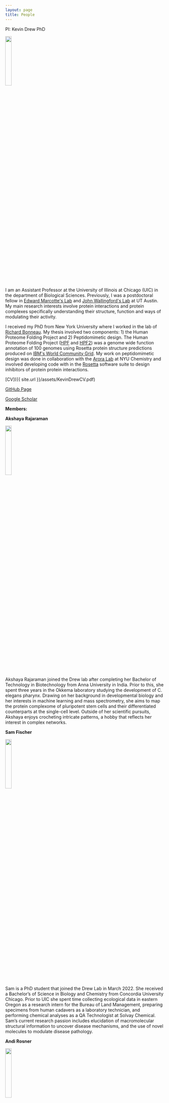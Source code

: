 ```yaml
---
layout: page
title: People
---
```


<p class="message">
PI:	Kevin Drew PhD
</p>

<img src="{{ site.url }}/images/kdrew_headshot_2021_square.jpg" width="20%" height="20%"/>

I am an Assistant Professor at the University of Illinois at Chicago (UIC) in the department of Biological Sciences. Previously, I was a postdoctoral fellow in [Edward Marcotte's Lab](http://www.marcottelab.org/index.php/Main_Page) and [John Wallingford's Lab](https://www.wallingfordlab.org/) at UT Austin.  My main research interests involve protein interactions and protein complexes specifically understanding their structure, function and ways of modulating their activity.  

I received my PhD from New York University where I worked in the lab of [Richard Bonneau](http://bonneaulab.bio.nyu.edu/).  My thesis involved two components: 1) the Human Proteome Folding Project and 2) Peptidomimetic design.  The Human Proteome Folding Project ([HPF](http://www.worldcommunitygrid.org/research/proteome/overview.do) and [HPF2](http://www.worldcommunitygrid.org/research/hpf2/overview.do)) was a genome wide function annotation of 100 genomes using Rosetta protein structure predictions produced on [IBM's World Community Grid](http://www.worldcommunitygrid.org/).  My work on peptidomimetic design was done in collaboration with the [Arora Lab](http://www.nyu.edu/projects/arora/) at NYU Chemistry and involved developing code with in the [Rosetta](https://www.rosettacommons.org/) software suite to design inhibitors of protein protein interactions.

[CV]({{ site.url }}/assets/KevinDrewCV.pdf)

[GitHub Page](https://github.com/ksdrew)

[Google Scholar](https://scholar.google.com/citations?user=zJ8L0GcAAAAJ&hl=en)


<p class="message">
<strong> Members: </strong>
</p>

<p>
<strong>Akshaya Rajaraman</strong>
</p>

<img src="{{ site.url }}/images/arajaraman2.jpg" width="20%" height="20%"/>
<br>

Akshaya Rajaraman joined the Drew lab after completing her Bachelor of Technology in Biotechnology from Anna University in India. Prior to this, she spent three years in the Okkema laboratory studying the development of C. elegans pharynx. Drawing on her background in developmental biology and her interests in machine learning and mass spectrometry, she aims to map the protein complexome of pluripotent stem cells and their differentiated counterparts at the single-cell level. Outside of her scientific pursuits, Akshaya enjoys crocheting intricate patterns, a hobby that reflects her interest in complex networks.
<p>

<p>
<strong>Sam Fischer</strong>
</p>

<img src="{{ site.url }}/images/sfischer_headshot.png" width="20%" height="20%"/>
<br>
Sam is a PhD student that joined the Drew Lab in March 2022. She received a Bachelor’s of Science in Biology and Chemistry from Concordia University Chicago. Prior to UIC she spent time collecting ecological data in eastern Oregon as a research intern for the Bureau of Land Management, preparing specimens from human cadavers as a laboratory technician, and performing chemical analyses as a QA Technologist at Solvay Chemical. Sam’s current research passion includes elucidation of macromolecular structural information to uncover disease mechanisms, and the use of novel molecules to modulate disease pathology. 
<p>

<p>
<strong>Andi Rosner</strong>
</p>

<img src="{{ site.url }}/images/andiRosner.jpg" width="20%" height="20%"/>
<br>
Andi Rosner (They/Them) joined the Drew Lab in the spring of 2023. They completed their undergrad at the University of Chicago with a Bachelor's of Arts in psychology, their Masters of Science in Biology at Illinois Institute of Technology.  Then back at Uchicago's Malamy Lab for 4 years of research on wound healing and signaling in the jellyfish clytia hemisphaerica. All while being a professional performer since 2010. 
Andi is currently exploring proteomics in fungi, specifically candida auris.
<p>



<!--
<p>
<strong>Erin Claussen</strong>
</p>

<img src="{{ site.url }}/images/EClaussen_headshot.jpg" width="20%" height="20%"/>
<br>
Erin is a visiting research specialist in the Drew Lab starting in October 2021. She has a strong microbiology background with seven years of laboratory research experience. Erin worked as a researcher at the American Dental Association, an undergraduate researcher at the USDA, and an ORISE fellow in the USDA Soil Microbiome lab at the University of Illinois Urbana- Champaign. She also worked at the Chicago Department of Public Health as an intern case investigator in the enteric illness department. In her spare time, Erin uses her microbiology knowledge to brew beer and bake sourdough bread. Some of her research interests include the human microbiome and the use of biomarkers in assessing disease states. 
<p>
-->

<!--
<p>
<strong>Carlos Merlos</strong>
</p>

<img src="{{ site.url }}/images/cmerlos.jpg" width="20%" height="20%"/>
<br>
Carlos is an undergraduate L@s GANAS fellow at UIC interested in protein structure and computational biology. His current work in the lab focuses on using AlphaFold2 to predict interactions among pairs of proteins in larger macromolecular assemblies. 
<p>
-->

<!--
<p>
<strong>Adeline Fredrick</strong>
</p>

<img src="{{ site.url }}/images/afredrick.jpeg" width="20%" height="20%"/>
<br>
Adeline is an undergraduate student at UIC. She is a Junior majoring in Integrated Health Studies with a Concentration of Health and Science as well as minoring in Psychology. She works as a medical assistant for a family medicine clinic and is the secretary of the MedLife club on campus. Her post-graduate goal is to become a MD or PA. Two of her favorite hobbies are yoga and biking.
<br>
<br>
<a href="/assets/IdentifyingCiliaryProteins_FredrickCapstone.pdf" target="_blank">
Adeline Fredrick's Honors Capstone: 
<br>
Identifying Ciliary Proteins in Mammalian Retinas using a Gentle Extraction Method
</a>
<p>
-->

<!--
<p>
<strong>Eliza Stierle</strong>
</p>

<img src="{{ site.url }}/images/ElizaStierle_pic.png" width="20%" height="20%"/>
<br>
Eliza joined the Drew Lab in the Summer of 2021 after beginning the prestigious Biomedical Visualization Master's program at UIC. Eliza brings many expertise to the lab above her biology background, in particular her exceptional talents as a studio artist where she has studied and exhibited internationally (e.g. Prague; Monte Castello, Italy). One can view her portfolio <a href="https://www.elizafineart.com/" target="_blank">here</a>.
<p>
-->

<p>
<strong>Vedanti Joshi</strong>
</p>

<img src="{{ site.url }}/images/VedantiJoshi_pic.JPG" width="20%" height="20%"/>
<br>
Vedanti is a student at Illinois Mathematics and Science Academy (IMSA) working through the Student Inquiry and Research (SIR) Program. After winning Scholastic's "Hardest Math Problem Student Contest'', Vedanti's love of science and math eventually led her to discover that many intersectional fields exist, including computational biology.
Vedanti has worked on several projects in the Drew Lab including an investigation of the efficacy of a potential therapeutic for the SARS-CoV-2 virus, and clustering high throughput proteomics data to identify the wiring diagram of biological macromolecular assemblies. She is currently working on developing high quality datasets for training sophisticated machine learning algorithms to identify novel biological macromolecular assemblies, an important and challenging task in the field. In her spare time, she loves to teach competitive math through her non-profit organization.

<p>


<p class="message">
<strong> Former Members: </strong>
</p>

<p>
<strong>Eliza Stierle</strong> - Masters Student
</p>
<p>
<strong>Carlos Merlos</strong> - Undergraduate Researcher, now: RosettaCommons PostBac Scholar (Northwestern University)
</p>
<p>
<strong>Erin Claussen</strong> - Visiting Research Specialist
</p>
<p>
<strong>Adeline Fredrick</strong> - Undergraduate Researcher, now: Medical School
<br>
<a href="https://data.caltech.edu/records/qjwch-e0t24" target="_blank">
Honors Capstone: 
<br>
A. Fredrick, Identifying Ciliary Proteins in Mammalian Retinas using a Gentle Extraction Method (2023)
</a>
</p>

